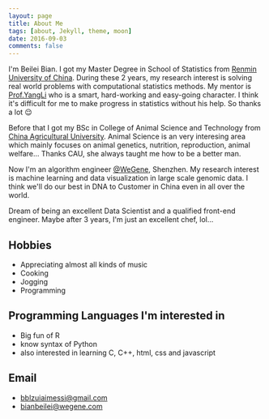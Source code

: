 ```yaml
---
layout: page
title: About Me
tags: [about, Jekyll, theme, moon]
date: 2016-09-03
comments: false
---
```


I'm Beilei Bian. I got my Master Degree in School of Statistics from [Renmin University of China](http://www.ruc.edu.cn). During these 2 years, my research interest is solving real world problems with computational statistics methods. My mentor is [Prof.YangLi](http://stat.ruc.edu.cn/teacher_more.php?id=66&cid=25) who is a smart, hard-working and easy-going character. I think it's difficult for me to make progress in statistics without his help. So thanks a lot 😌

Before that I got my BSc in College of Animal Science and Technology from [China Agricultural University](http://www.cau.edu.cn). Animal Science is an very interesing area which mainly focuses on animal genetics, nutrition, reproduction, animal welfare... Thanks CAU, she always taught me how to be a better man.

Now I'm an algorithm engineer [@WeGene](https://www.wegene.com), Shenzhen. My research interest is machine learning and data visualization in large scale genomic data. I think we'll do our best in DNA to Customer in China even in all over the world.

Dream of being an excellent Data Scientist and a qualified front-end engineer. Maybe after 3 years, I'm just an excellent chef, lol...

## Hobbies

* Appreciating almost all kinds of music
* Cooking
* Jogging
* Programming


## Programming Languages I'm interested in

* Big fun of R
* know syntax of Python
* also interested in learning C, C++, html, css and javascript

## Email

* bblzuiaimessi@gmail.com
* bianbeilei@wegene.com
